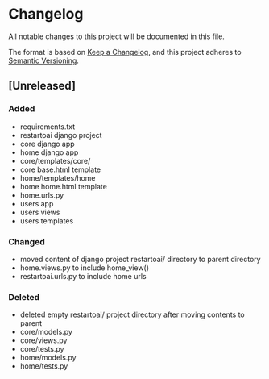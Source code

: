 # Changelog

All notable changes to this project will be documented in this file.

The format is based on [Keep a Changelog](https://keepachangelog.com/en/1.1.0/),
and this project adheres to [Semantic Versioning](https://semver.org/spec/v2.0.0.html).

## [Unreleased]

### Added

- requirements.txt
- restartoai django project
- core django app
- home django app
- core/templates/core/
- core base.html template
- home/templates/home
- home home.html template
- home.urls.py
- users app
- users views
- users templates

### Changed

- moved content of django project restartoai/ directory to parent directory
- home.views.py to include home_view()
- restartoai.urls.py to include home urls

### Deleted

- deleted empty restartoai/ project directory after moving contents to parent
- core/models.py
- core/views.py
- core/tests.py
- home/models.py
- home/tests.py